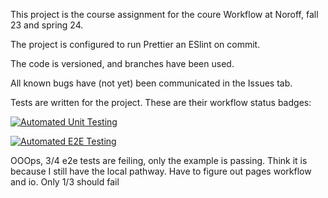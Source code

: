 This project is the course assignment for the coure Workflow at Noroff, fall 23 and spring 24. 

The project is configured to run Prettier an ESlint on commit.

The code is versioned, and branches have been used.

All known bugs have (not yet) been communicated in the Issues tab.

Tests are written for the project.
These are their workflow status badges:

[![Automated Unit Testing](https://github.com/AniTei/social-media-client/actions/workflows/unit-tests-tir-2355.yml/badge.svg)](https://github.com/AniTei/social-media-client/actions/workflows/unit-tests-tir-2355.yml)

[![Automated E2E Testing](https://github.com/AniTei/social-media-client/actions/workflows/e2e-tests-tir2357.yml/badge.svg)](https://github.com/AniTei/social-media-client/actions/workflows/e2e-tests-tir2357.yml)

OOOps, 3/4 e2e tests are feiling, only the example is passing. Think it is because I still have the local pathway. Have to figure out pages workflow and io. Only 1/3 should fail


